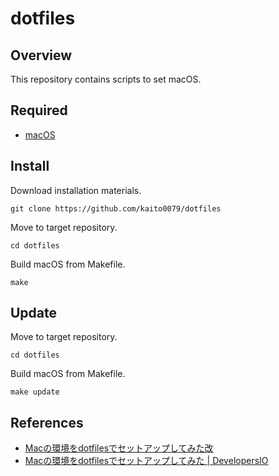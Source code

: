# dotfiles

## Overview

This repository contains scripts to set macOS.

## Required

- [macOS](https://www.apple.com/jp/macos/)

## Install

Download installation materials.

```shell
git clone https://github.com/kaito0079/dotfiles
```

Move to target repository.

```shell
cd dotfiles
```

Build macOS from Makefile.

```shell
make
```

## Update

Move to target repository.

```shell
cd dotfiles
```

Build macOS from Makefile.

```shell
make update
```

## References

- [Macの環境をdotfilesでセットアップしてみた改](https://zenn.dev/tsukuboshi/articles/6e82aef942d9af)
- [Macの環境をdotfilesでセットアップしてみた \| DevelopersIO](https://dev.classmethod.jp/articles/joined-mac-dotfiles-customize/)
